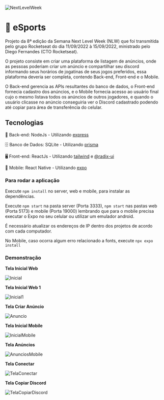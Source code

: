 ![NextLevelWeek](https://lh3.googleusercontent.com/pw/AM-JKLUC07mgsavuPL6bjrqz9umJSgCIK1HVBQsv5us5XACMjQlnQ6Rv1TrRWKY4tzY8aGiKe-u9A0o8CfQ4N9QBOoSlmnAri0-t2ibpyT-q3pdWyX9fYRHDAAzgtA4geOqQrxvOax1AP7ysjDWxdsMRmFsC=w233-h215-no?authuser=0)

# 🚀 eSports

Projeto da 8ª edição da Semana Next Level Week (NLW) que foi transmitida pelo grupo Rocketseat do dia 11/09/2022 à 15/09/2022, ministrado pelo Diego Fernandes (CTO Rocketseat).

O projeto consiste em criar uma plataforma de listagem de anúncios, onde as pessoas poderiam criar um anúncio e compartilhar seu discord informando seus horários de jogatinas de seus jogos preferidos, essa plataforma deveria ser completa, contendo Back-end, Front-end e o Mobile.

O Back-end gerencia as APIs resultantes do banco de dados, o Front-end fornecia cadastro dos anúncios, e o Mobile fornecia acesso ao usuário final cujo o mesmo listava todos os anúncios de outros jogadores, e quando o usuário clicasse no anúncio conseguiria ver o Discord cadastrado podendo até copiar para área de transferência do celular.

## Tecnologias

📁 Back-end: NodeJs - Utilizando [express](https://expressjs.com/)

🗄️ Banco de Dados: SQLite - Utilizando [prisma](https://www.prisma.io/)

🖥️ Front-end: ReactJs - Utilizando [tailwind](https://tailwindcss.com/) e [@radix-ui](https://www.radix-ui.com/)

📱 Mobile: React Native - Utilizando [expo](https://expo.dev/)

### Para rodar a aplicação

Execute `npm install` no server, web e mobile, para instalar as dependências.

Execute `npm start` na pasta server (Porta 3333), `npm start` nas pastas web (Porta 5173) e mobile (Porta 19000) lembrando que para o mobile precisa executar o Expo no seu celular ou utilizar um emulador android.

É necessário atualizar os endereços de IP dentro dos projetos de acordo com cada computador.

No Mobile, caso ocorra algum erro relacionado a fonts, execute `npx expo install`

### Demonstração

**Tela Inicial Web**

![Inicial](https://lh3.googleusercontent.com/pw/AL9nZEUogeYeh19lw_PU3DMsLh5huZoIHxpH1vUAutAVTmvLOWGJjLuiFRIt8arUUDlP3J-cVDwe1UBikAfmShC2__19aBBrkdMMkijcFep2S2TAx7HWi1TJbJqmFXW58cM0wWhjEdb71ExhFV965yGMWfwr=w1464-h937-no?authuser=0)

**Tela Inicial Web 1**

![Inicial1](https://lh3.googleusercontent.com/pw/AL9nZEUzh3E4JTivtQIZAp3iabaya98pBVctrsecnLPbGq34hT-_M7OWTAgp4CgCV72wh15JUdJ9Egmfnx_VSWBPntbmyqLOZaaDAIpD0uP3jxOPtypsrXKMrn2TngSjrKUhp-jUAL1xVqwfKelMkVvDop1n=w1427-h924-no?authuser=0)

**Tela Criar Anúncio**

![Anuncio](https://lh3.googleusercontent.com/pw/AL9nZEWeh4A4aVc5BPm13-GrGt5jK7QfeFo95OyRod3JLX_58vzYMKx_JIFGuIreF-VCFeDySOAL5xrlnzYfISa_KmXmTXthjOSmwVahm7xFO3VNccVYW1VZnp-jdO5HIyCljpu5EgV9GPstCzGwAqM0yjpP=w1442-h908-no?authuser=0)

**Tela Inicial Mobile**

![InicialMobile](https://lh3.googleusercontent.com/pw/AL9nZEUW9lKYDIrYp42JqCcpy1-JDWgG5W3rMq4N27sciV3DDWi9HpMO_M8EakEDiZmgOv9HgX79tLEVy4MDFqZYJYiN9E-zcpqqse1u4YNL-1T31zdU3mKG3-4-N-zyj3fGhZXPQkj4LJE7ZtaQG5NBkzWH=w422-h937-no?authuser=0)


**Tela Anúncios**

![AnunciosMobile](https://lh3.googleusercontent.com/pw/AL9nZEUnXaBZF1WzvrNFy2ym7UsY4CRB0unpIKyfeUiTRG3YRiKUozfIZcCBfdigXpcPhrFC84HrEt6wuTOp7Ku6VQqIMPSedVTEYq1G6E_2E9vFCCn9-O6T8kmd3siVON-sIoIBMgKh3G60R7w4hCvS0d0U=w422-h937-no?authuser=0)


**Tela Conectar**

![TelaConectar](https://lh3.googleusercontent.com/pw/AL9nZEU0xQfYAtEr_TNGccdzIBfYMkHJ3srGdsGD_nirpVRcYUvcDfpzTjf2wqKCGvzv0fS5LOcrj4iWbXF78qEp7_0-D0TF5uSmGKSWWp77sZGRYD8q_rpvLghQ7yXlWeFsoMHpaMPu1FpdoJYxjsRj6hrw=w422-h937-no?authuser=0)

**Tela Copiar Discord**

![TelaCopiarDiscord](https://lh3.googleusercontent.com/pw/AL9nZEUgXxIKhDWriRAGk_BCc5_BkiFV_30RE2WlILrYA2W7_KSYiRASjapsbeMIi1LgajgdbZfpRSayUk2OgHx4A-XCEr2PvwZo7ps-KAEWnydIHZvkEvBiHA92mttitL6VBj4lKaQgwqxLD-N2EsEJz27v=w422-h937-no?authuser=0)
